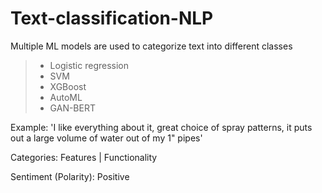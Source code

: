 # Text-classification-NLP
Multiple ML models are used to categorize text into different classes
>- Logistic regression
>- SVM
>- XGBoost
>- AutoML
>- GAN-BERT

Example: 'I like everything about it, great choice of spray patterns, it puts out a large volume of water out of my 1" pipes'

Categories: Features | Functionality

Sentiment (Polarity): Positive
